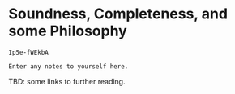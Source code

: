 # Soundness, Completeness, and some Philosophy

```youtube
Ip5e-fWEkbA
```

```textbox {id=sound-complete-notes}
Enter any notes to yourself here.
```

TBD: some links to further reading.

